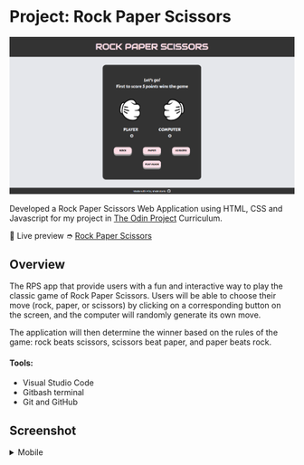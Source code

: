# Project: Rock Paper Scissors

![Screenshot of desktop view](https://github.com/shairatorio/rock-paper-scissors/blob/main/resources/images/desktop-page.png?raw=true)

Developed a Rock Paper Scissors Web Application using HTML, CSS and Javascript for my project in [The Odin Project](https://www.theodinproject.com/) Curriculum.

🔗 Live preview ➮ [Rock Paper Scissors](https://shairatorio.github.io/rock-paper-scissors/)

## Overview

The RPS app that provide users with a fun and interactive way to play the classic game of Rock Paper Scissors. Users will be able to choose their move (rock, paper, or scissors) by clicking on a corresponding button on the screen, and the computer will randomly generate its own move.

The application will then determine the winner based on the rules of the game: rock beats scissors, scissors beat paper, and paper beats rock.

#### **Tools:**
* Visual Studio Code
* Gitbash terminal
* Git and GitHub

## Screenshot

<details>
  <summary>Mobile</summary>

  ![Screenshot of mobile view](https://github.com/shairatorio/rock-paper-scissors/blob/main/resources/images/mobile-page.png?raw=true)
</details>